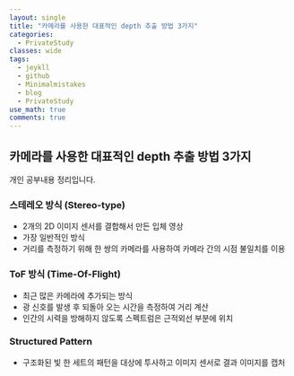```yaml
---
layout: single
title: "카메라를 사용한 대표적인 depth 추출 방법 3가지"
categories:
  - PrivateStudy
classes: wide
tags:
  - jeykll
  - github
  - Minimalmistakes
  - blog
  - PrivateStudy
use_math: true
comments: true
---
```


## 카메라를 사용한 대표적인 depth 추출 방법 3가지

개인 공부내용 정리입니다.  

### 스테레오 방식 (Stereo-type)  
+ 2개의 2D 이미지 센서를 결합해서 만든 입체 영상  
+ 가장 일반적인 방식  
+ 거리를 측정하기 위해 한 쌍의 카메라를 사용하여 카메라 간의 시점 불일치를 이용  


### ToF 방식 (Time-Of-Flight)  
+ 최근 많은 카메라에 추가되는 방식  
+ 광 신호를 발생 후 되돌아 오는 시간을 측정하여 거리 계산  
+ 인간의 시력을 방해하지 않도록 스펙트럼은 근적외선 부분에 위치  


### Structured Pattern  
+ 구조화된 빛 한 세트의 패턴을 대상에 투사하고 이미지 센서로 결과 이미지를 캡처  
